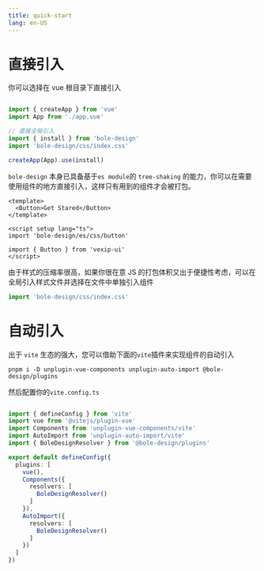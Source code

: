 ```yaml
---
title: quick-start
lang: en-US
---
```


# 直接引入

你可以选择在 vue 根目录下直接引入

```ts

import { createApp } from 'vue'
import App from './app.vue'

// 直接全局引入
import { install } from 'bole-design'
import 'bole-design/css/index.css'

createApp(App).use(install)
```

`bole-design` 本身已具备基于`es module`的 `tree-shaking` 的能力，你可以在需要使用组件的地方直接引入，这样只有用到的组件才会被打包。

```vue
<template>
  <Button>Get Stared</Button>
</template>

<script setup lang="ts">
import 'bole-design/es/css/button'

import { Button } from 'vexip-ui'
</script>

```

由于样式的压缩率很高，如果你很在意 JS 的打包体积又出于便捷性考虑，可以在全局引入样式文件并选择在文件中单独引入组件

```ts
import 'bole-design/css/index.css'
```

# 自动引入

出于 `vite` 生态的强大，您可以借助下面的`vite`插件来实现组件的自动引入

```shell
pnpm i -D unplugin-vue-components unplugin-auto-import @bole-design/plugins

```

然后配置你的`vite.config.ts`

```ts

import { defineConfig } from 'vite'
import vue from '@vitejs/plugin-vue'
import Components from 'unplugin-vue-components/vite'
import AutoImport from 'unplugin-auto-import/vite'
import { BoleDesignResolver } from '@bole-design/plugins'

export default defineConfig({
  plugins: [
    vue(),
    Components({
      resolvers: [
        BoleDesignResolver()
      ]
    }),
    AutoImport({
      resolvers: [
        BoleDesignResolver()
      ]
    })
  ]
})
```
